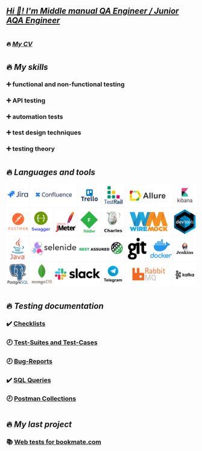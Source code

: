 ## [***Hi :wave:! I'm Middle manual QA Engineer / Junior AQA Engineer***](https://drive.google.com/file/d/1N3R2RimbpmIaYK57mg7Qdf8HXn0CSiwL/view?usp=share_link)
# 
### :fire: [***My CV***](https://drive.google.com/file/d/1N3R2RimbpmIaYK57mg7Qdf8HXn0CSiwL/view?usp=share_link)
# 
## :fire: ***My skills***

### :heavy_plus_sign: functional and non-functional testing
### :heavy_plus_sign: API testing
### :heavy_plus_sign: automation tests
### :heavy_plus_sign: test design techniques
### :heavy_plus_sign: testing theory
# 
## :fire: ***Languages and tools***

![Tools](https://github.com/arteeem13/arteeem13/blob/main/pictures/logoSkills.PNG)

# 
## :fire: ***Testing documentation***

### :heavy_check_mark: [Checklists](https://github.com/arteeem13/arteeem13/blob/main/Check-list.pdf)
### :clock8: [Test-Suites and Test-Cases](https://raw.githubusercontent.com/arteeem13/arteeem13/main/pictures/pageUnderConstruction.png)
### :clock8: [Bug-Reports](https://raw.githubusercontent.com/arteeem13/arteeem13/main/pictures/pageUnderConstruction.png)
### :heavy_check_mark: [SQL Queries](https://github.com/arteeem13/arteeem13/blob/main/SQL.pdf)
### :clock8: [Postman Collections](https://raw.githubusercontent.com/arteeem13/arteeem13/main/pictures/pageUnderConstruction.png)

# 
## :fire: ***My last project***
### :books: [Web tests for bookmate.com](https://github.com/arteeem13/bookmate-tests)
